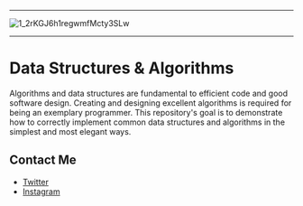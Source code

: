 ----------------
![1_2rKGJ6h1regwmfMcty3SLw](https://user-images.githubusercontent.com/49293816/188543586-c9282564-6ab4-45d6-a305-50694f3e616d.png)


----------------

# Data Structures & Algorithms

Algorithms and data structures are fundamental to efficient code and good software design. Creating and designing excellent algorithms is required for being an exemplary programmer. This repository's goal is to demonstrate how to correctly implement common data structures and algorithms in the simplest and most elegant ways.

## Contact Me

* [Twitter][_1]
* [Instagram][_2]

[_1]: https://twitter.com/amait0u
[_2]: https://www.instagram.com/amait0u
